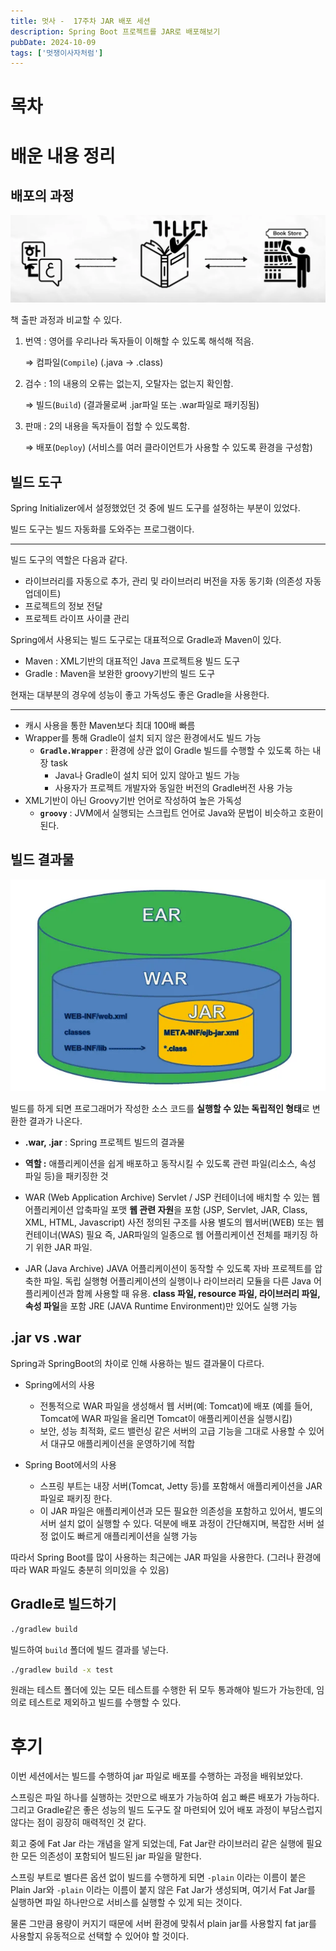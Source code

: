 ```yaml
---
title: 멋사 -  17주차 JAR 배포 세션
description: Spring Boot 프로젝트를 JAR로 배포해보기
pubDate: 2024-10-09
tags: ['멋쟁이사자처럼']
---
```


# 목차

# 배운 내용 정리

## 배포의 과정

![image.png](jar1.png)

책 출판 과정과 비교할 수 있다.

1. 번역 : 영어를 우리나라 독자들이 이해할 수 있도록 해석해 적음.
    
    ⇒ 컴파일(`Compile`) (.java → .class)
    
2. 검수 : 1의 내용의 오류는 없는지, 오탈자는 없는지 확인함.
    
    ⇒ 빌드(`Build`) (결과물로써 .jar파일 또는 .war파일로 패키징됨)
    
3. 판매 : 2의 내용을 독자들이 접할 수 있도록함.
    
    ⇒ 배포(`Deploy`) (서비스를 여러 클라이언트가 사용할 수 있도록 환경을 구성함)
    

## 빌드 도구

Spring Initializer에서 설정했었던 것 중에 빌드 도구를 설정하는 부분이 있었다.

빌드 도구는 빌드 자동화를 도와주는 프로그램이다.

---

빌드 도구의 역할은 다음과 같다.

- 라이브러리를 자동으로 추가, 관리 및 라이브러리 버전을 자동 동기화 (의존성 자동 업데이트)
- 프로젝트의 정보 전달
- 프로젝트 라이프 사이클 관리

Spring에서 사용되는 빌드 도구로는 대표적으로 Gradle과 Maven이 있다.

- Maven : XML기반의 대표적인 Java 프로젝트용 빌드 도구
- Gradle :  Maven을 보완한 groovy기반의 빌드 도구

현재는 대부분의 경우에 성능이 좋고 가독성도 좋은 Gradle을 사용한다.

---

- 캐시 사용을 통한 Maven보다 최대 100배 빠름
- Wrapper를 통해 Gradle이 설치 되지 않은 환경에서도 빌드 가능
    - **`Gradle.Wrapper`** : 환경에 상관 없이 Gradle 빌드를 수행할 수 있도록 하는 내장 task
        - Java나 Gradle이 설치 되어 있지 않아고 빌드 가능
        - 사용자가 프로젝트 개발자와 동일한 버전의 Gradle버전 사용 가능
- XML기반이 아닌 Groovy기반 언어로 작성하여 높은 가독성
    - **`groovy`** : JVM에서 실행되는 스크립트 언어로 Java와 문법이 비슷하고 호환이 된다.

## 빌드 결과물

![image.png](jar2.png)

빌드를 하게 되면 프로그래머가 작성한 소스 코드를 **실행할 수 있는 독립적인 형태**로 변환한 결과가 나온다.

- **.war, .jar** : Spring 프로젝트 빌드의 결과물
- **역할 :** 애플리케이션을 쉽게 배포하고 동작시킬 수 있도록 관련 파일(리소스, 속성 파일 등)을 패키징한 것

- WAR (Web Application Archive)
  Servlet / JSP 컨테이너에 배치할 수 있는 웹 어플리케이션 압축파일 포맷
  **웹 관련 자원**을 포함 (JSP, Servlet, JAR, Class, XML, HTML, Javascript)
  사전 정의된 구조를 사용
  별도의 웹서버(WEB) 또는 웹 컨테이너(WAS) 필요
  즉, JAR파일의 일종으로 웹 어플리케이션 전체를 패키징 하기 위한 JAR 파일.

- JAR (Java Archive)
  JAVA 어플리케이션이 동작할 수 있도록 자바 프로젝트를 압축한 파일.
  독립 실행형 어플리케이션의 실행이나 라이브러리 모듈을 다른 Java 어플리케이션과 함께 사용할 때 유용.
  **class 파일, resource 파일, 라이브러리 파일, 속성 파일**을 포함
  JRE (JAVA Runtime Environment)만 있어도 실행 가능

## .jar vs .war

Spring과 SpringBoot의 차이로 인해 사용하는 빌드 결과물이 다르다.

- Spring에서의 사용
    - 전통적으로 WAR 파일을 생성해서 웹 서버(예: Tomcat)에 배포 (예를 들어, Tomcat에 WAR 파일을 올리면 Tomcat이 애플리케이션을 실행시킴)
    - 보안, 성능 최적화, 로드 밸런싱 같은 서버의 고급 기능을 그대로 사용할 수 있어서 대규모 애플리케이션을 운영하기에 적합
    
- Spring Boot에서의 사용
    - 스프링 부트는 내장 서버(Tomcat, Jetty 등)를 포함해서 애플리케이션을 JAR 파일로 패키징 한다.
    - 이 JAR 파일은 애플리케이션과 모든 필요한 의존성을 포함하고 있어서, 별도의 서버 설치 없이 실행할 수 있다.  덕분에 배포 과정이 간단해지며, 복잡한 서버 설정 없이도 빠르게 애플리케이션을 실행 가능

따라서 Spring Boot를 많이 사용하는 최근에는 JAR 파일을 사용한다. (그러나 환경에 따라 WAR 파일도 충분히 의미있을 수 있음)

## Gradle로 빌드하기

```bash
./gradlew build
```

빌드하여 `build` 폴더에 빌드 결과를 넣는다. 

```bash
./gradlew build -x test
```

원래는 테스트 폴더에 있는 모든 테스트를 수행한 뒤 모두 통과해야 빌드가 가능한데, 임의로 테스트로 제외하고 빌드를 수행할 수 있다.

# 후기

이번 세션에서는 빌드를 수행하여 jar 파일로 배포를 수행하는 과정을 배워보았다.

스프링은 파일 하나를 실행하는 것만으로 배포가 가능하여 쉽고 빠른 배포가 가능하다. 그리고 Gradle같은 좋은 성능의 빌드 도구도 잘 마련되어 있어 배포 과정이 부담스럽지 않다는 점이 굉장히 매력적인 것 같다.

회고 중에 Fat Jar 라는 개념을 알게 되었는데, Fat Jar란 라이브러리 같은 실행에 필요한 모든 의존성이 포함되어 빌드된 jar 파일을 말한다.

스프링 부트로 별다른 옵션 없이 빌드를 수행하게 되면 `-plain` 이라는 이름이 붙은 Plain Jar와 `-plain` 이라는 이름이 붙지 않은 Fat Jar가 생성되며, 여기서 Fat Jar를 실행하면 파일 하나만으로 서비스를 실행할 수 있게 되는 것이다.

물론 그만큼 용량이 커지기 때문에 서버 환경에 맞춰서 plain jar를 사용할지 fat jar를 사용할지 유동적으로 선택할 수 있어야 할 것이다.